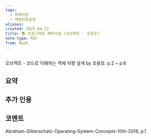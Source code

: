 ```yaml
---
tags:
  - 객체지향
  - 객체지향설계
aliases: 
created: 2025-04-13
title: 📚 프로그래밍 패러다임 (오브젝트 - 조용호)
note-type: REF
from: Book
---
```


## 

오브젝트 - 코드로 이해하는 객체 지향 설계 by 조용호: p.2 ~ p.6

## 요약

## 추가 인용





## 코멘트

Abraham-Silberschatz-Operating-System-Concepts-10th-2018, p.1